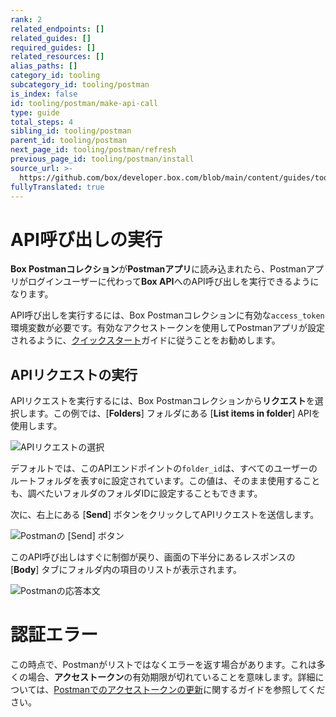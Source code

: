 ```yaml
---
rank: 2
related_endpoints: []
related_guides: []
required_guides: []
related_resources: []
alias_paths: []
category_id: tooling
subcategory_id: tooling/postman
is_index: false
id: tooling/postman/make-api-call
type: guide
total_steps: 4
sibling_id: tooling/postman
parent_id: tooling/postman
next_page_id: tooling/postman/refresh
previous_page_id: tooling/postman/install
source_url: >-
  https://github.com/box/developer.box.com/blob/main/content/guides/tooling/postman/make-api-call.md
fullyTranslated: true
---
```

# API呼び出しの実行

**Box Postmanコレクション**が**Postmanアプリ**に読み込まれたら、Postmanアプリがログインユーザーに代わって**Box API**へのAPI呼び出しを実行できるようになります。

<Message warning>

API呼び出しを実行するには、Box Postmanコレクションに有効な`access_token`環境変数が必要です。有効なアクセストークンを使用してPostmanアプリが設定されるように、[クイックスタート](g://tooling/postman/quick-start)ガイドに従うことをお勧めします。

</Message>

## APIリクエストの実行

APIリクエストを実行するには、Box Postmanコレクションから**リクエスト**を選択します。この例では、\[**Folders**] フォルダにある \[**List items in folder**] APIを使用します。

<ImageFrame border center shadow>

![APIリクエストの選択](./quick-start/select-api-request.png)

</ImageFrame>

デフォルトでは、このAPIエンドポイントの`folder_id`は、すべてのユーザーのルートフォルダを表す`0`に設定されています。この値は、そのまま使用することも、調べたいフォルダのフォルダIDに設定することもできます。

次に、右上にある \[**Send**] ボタンをクリックしてAPIリクエストを送信します。

<ImageFrame border center shadow>

![Postmanの \[Send\] ボタン](./quick-start/postman-send-button.png)

</ImageFrame>

このAPI呼び出しはすぐに制御が戻り、画面の下半分にあるレスポンスの \[**Body**] タブにフォルダ内の項目のリストが表示されます。

<ImageFrame border center shadow>

![Postmanの応答本文](./quick-start/postman-response-body.png)

</ImageFrame>

<Message warning>

# 認証エラー

この時点で、Postmanがリストではなくエラーを返す場合があります。これは多くの場合、**アクセストークン**の有効期限が切れていることを意味します。詳細については、[Postmanでのアクセストークンの更新](g://tooling/postman/refresh)に関するガイドを参照してください。

</Message>
